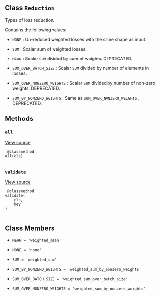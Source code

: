 

## Class  `Reduction` 
Types of loss reduction.

Contains the following values:


-  `NONE` : Un-reduced weighted losses with the same shape as input.

-  `SUM` : Scalar sum of weighted losses.

-  `MEAN` : Scalar  `SUM`  divided by sum of weights. DEPRECATED.

-  `SUM_OVER_BATCH_SIZE` : Scalar  `SUM`  divided by number of elements in losses.

-  `SUM_OVER_NONZERO_WEIGHTS` : Scalar  `SUM`  divided by number of non-zero
weights. DEPRECATED.

-  `SUM_BY_NONZERO_WEIGHTS` : Same as  `SUM_OVER_NONZERO_WEIGHTS` . DEPRECATED.



## Methods


###  `all` 
[View source](https://github.com/tensorflow/tensorflow/blob/r2.0/tensorflow/python/ops/losses/losses_impl.py#L59-L67)



```
 @classmethod
all(cls)
 
```



###  `validate` 
[View source](https://github.com/tensorflow/tensorflow/blob/r2.0/tensorflow/python/ops/losses/losses_impl.py#L69-L72)



```
 @classmethod
validate(
    cls,
    key
)
 
```



## Class Members

-  `MEAN = 'weighted_mean'`  []()

-  `NONE = 'none'`  []()

-  `SUM = 'weighted_sum'`  []()

-  `SUM_BY_NONZERO_WEIGHTS = 'weighted_sum_by_nonzero_weights'`  []()

-  `SUM_OVER_BATCH_SIZE = 'weighted_sum_over_batch_size'`  []()

-  `SUM_OVER_NONZERO_WEIGHTS = 'weighted_sum_by_nonzero_weights'`  []()

